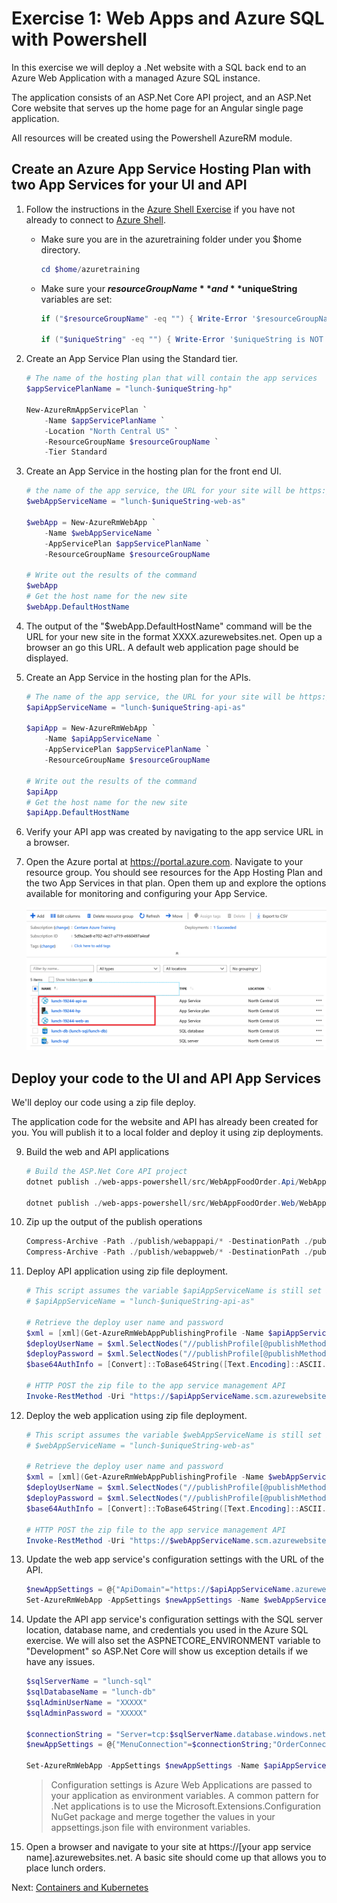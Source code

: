 # Exercise 1: Web Apps and Azure SQL with Powershell

In this exercise we will deploy a .Net website with a SQL back end to an Azure Web Application with a managed Azure SQL instance.

The application consists of an ASP.Net Core API project, and an ASP.Net Core website that serves up the home page for an Angular single page application.

All resources will be created using the Powershell AzureRM module.

## Create an Azure App Service Hosting Plan with two App Services for your UI and API

1. Follow the instructions in the [Azure Shell Exercise](./03-azure-shell.md) if you have not already to connect to [Azure Shell](shell.azure.com).  

    - Make sure you are in the azuretraining folder under you $home directory.
        ```powershell
        cd $home/azuretraining
        ```
    - Make sure your **$resourceGroupName** and **$uniqueString** variables are set:
        ```powershell
        if ("$resourceGroupName" -eq "") { Write-Error '$resourceGroupName is NOT set!' } else { '$resourceGroupName is set!' }

        if ("$uniqueString" -eq "") { Write-Error '$uniqueString is NOT set!' } else { '$uniqueString is set!' }
        ```

2. Create an App Service Plan using the Standard tier.

    ```powershell
    # The name of the hosting plan that will contain the app services
    $appServicePlanName = "lunch-$uniqueString-hp"
    
    New-AzureRmAppServicePlan `
        -Name $appServicePlanName `
        -Location "North Central US" `
        -ResourceGroupName $resourceGroupName `
        -Tier Standard
    ```

4. Create an App Service in the hosting plan for the front end UI.

    ```powershell
    # the name of the app service, the URL for your site will be https://[app servicename].azurewebsites.net
    $webAppServiceName = "lunch-$uniqueString-web-as"

    $webApp = New-AzureRmWebApp `
        -Name $webAppServiceName `
        -AppServicePlan $appServicePlanName `
        -ResourceGroupName $resourceGroupName
    
    # Write out the results of the command
    $webApp
    # Get the host name for the new site
    $webApp.DefaultHostName
    ```

5. The output of the "$webApp.DefaultHostName" command will be the URL for your new site in the format XXXX.azurewebsites.net. Open up a browser an go this URL.  A default web application page should be displayed.

6. Create an App Service in the hosting plan for the APIs.

    ```powershell
    # The name of the app service, the URL for your site will be https://[app servicename].azurewebsites.net
    $apiAppServiceName = "lunch-$uniqueString-api-as"

    $apiApp = New-AzureRmWebApp `
        -Name $apiAppServiceName `
        -AppServicePlan $appServicePlanName `
        -ResourceGroupName $resourceGroupName
    
    # Write out the results of the command
    $apiApp
    # Get the host name for the new site
    $apiApp.DefaultHostName
    ```

7. Verify your API app was created by navigating to the app service URL in a browser.

8. Open the Azure portal at https://portal.azure.com.  Navigate to your resource group.  You should see resources for the App Hosting Plan and the two App Services in that plan.  Open them up and explore the options available for monitoring and configuring your App Service.

    ![Web App Resources](images/web-apps-resource-group.png)

## Deploy your code to the UI and API App Services

We'll deploy our code using a zip file deploy.

The application code for the website and API has already been created for you. You will publish it to a local folder and deploy it using zip deployments.

9. Build the web and API applications

    ```powershell
    # Build the ASP.Net Core API project
    dotnet publish ./web-apps-powershell/src/WebAppFoodOrder.Api/WebAppFoodOrder.Api.csproj -o $home/azuretraining/publish/webappapi

    dotnet publish ./web-apps-powershell/src/WebAppFoodOrder.Web/WebAppFoodOrder.Web.csproj -o $home/azuretraining/publish/webappweb
    ```

14. Zip up the output of the publish operations

    ```powershell
    Compress-Archive -Path ./publish/webappapi/* -DestinationPath ./publish/webappapi.zip -Force
    Compress-Archive -Path ./publish/webappweb/* -DestinationPath ./publish/webappweb.zip -Force
    ```

12. Deploy API application using zip file deployment.

    ```powershell
    # This script assumes the variable $apiAppServiceName is still set in your Powershell environment. If it is not set uncomment the line below and set it to your unique app service name.
    # $apiAppServiceName = "lunch-$uniqueString-api-as"

    # Retrieve the deploy user name and password
    $xml = [xml](Get-AzureRmWebAppPublishingProfile -Name $apiAppServiceName -ResourceGroupName $resourceGroupName)
    $deployUserName = $xml.SelectNodes("//publishProfile[@publishMethod=`"MSDeploy`"]/@userName").value
    $deployPassword = $xml.SelectNodes("//publishProfile[@publishMethod=`"MSDeploy`"]/@userPWD").value
    $base64AuthInfo = [Convert]::ToBase64String([Text.Encoding]::ASCII.GetBytes(("{0}:{1}" -f $deployUserName, $deployPassword)))

    # HTTP POST the zip file to the app service management API
    Invoke-RestMethod -Uri "https://$apiAppServiceName.scm.azurewebsites.net/api/zipdeploy" -Headers @{Authorization=("Basic {0}" -f $base64AuthInfo)} -UserAgent "powershell/1.0" -Method POST -InFile "./publish/webappapi.zip" -ContentType "multipart/form-data"
    ```

13. Deploy the web application using zip file deployment.

    ```powershell
    # This script assumes the variable $webAppServiceName is still set in your Powershell environment. If it is not set uncomment the line below and set it to your unique app service name.
    # $webAppServiceName = "lunch-$uniqueString-web-as"

    # Retrieve the deploy user name and password
    $xml = [xml](Get-AzureRmWebAppPublishingProfile -Name $webAppServiceName -ResourceGroupName $resourceGroupName)
    $deployUserName = $xml.SelectNodes("//publishProfile[@publishMethod=`"MSDeploy`"]/@userName").value
    $deployPassword = $xml.SelectNodes("//publishProfile[@publishMethod=`"MSDeploy`"]/@userPWD").value
    $base64AuthInfo = [Convert]::ToBase64String([Text.Encoding]::ASCII.GetBytes(("{0}:{1}" -f $deployUserName, $deployPassword)))

    # HTTP POST the zip file to the app service management API
    Invoke-RestMethod -Uri "https://$webAppServiceName.scm.azurewebsites.net/api/zipdeploy" -Headers @{Authorization=("Basic {0}" -f $base64AuthInfo)} -UserAgent "powershell/1.0" -Method POST -InFile "./publish/webappweb.zip" -ContentType "multipart/form-data"
    ```

14. Update the web app service's configuration settings with the URL of the API.

    ```powershell
    $newAppSettings = @{"ApiDomain"="https://$apiAppServiceName.azurewebsites.net"}
    Set-AzureRmWebApp -AppSettings $newAppSettings -Name $webAppServiceName -ResourceGroupName $resourceGroupName
    ```

15. Update the API app service's configuration settings with the SQL server location, database name, and credentials you used in the Azure SQL exercise. We will also set the ASPNETCORE_ENVIRONMENT variable to "Development" so ASP.Net Core will show us exception details if we have any issues.

    ```powershell
    $sqlServerName = "lunch-sql"
    $sqlDatabaseName = "lunch-db"
    $sqlAdminUserName = "XXXXX"
    $sqlAdminPassword = "XXXXX"

    $connectionString = "Server=tcp:$sqlServerName.database.windows.net,1433;Initial Catalog=$sqlDatabaseName;Persist Security Info=False;User ID=$sqlAdminUserName;Password=$sqlAdminPassword;MultipleActiveResultSets=False;Encrypt=True;TrustServerCertificate=False;Connection Timeout=30;"
    $newAppSettings = @{"MenuConnection"=$connectionString;"OrderConnection"=$connectionString;"ASPNETCORE_ENVIRONMENT"="Development"}

    Set-AzureRmWebApp -AppSettings $newAppSettings -Name $apiAppServiceName -ResourceGroupName $resourceGroupName
    ```
    > Configuration settings is Azure Web Applications are passed to your application as environment variables.  A common pattern for .Net applications is to use the Microsoft.Extensions.Configuration NuGet package and merge together the values in your appsettings.json file with environment variables.

16. Open a browser and navigate to your site at https://[your app service name].azurewebsites.net.  A basic site should come up that allows you to place lunch orders.

Next: [Containers and Kubernetes](05-containers-kubernetes.md)
